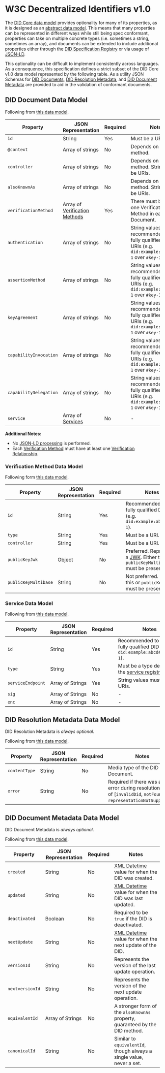 # W3C Decentralized Identifiers v1.0

The [DID Core data model](https://www.w3.org/TR/did-core) provides optionality for many of its properties, as it is designed as an [abstract data model](https://www.w3.org/TR/did-core/#representations). This means that many properties can be represented in different ways while still being spec conformant, properties can take on multiple concrete types (i.e. sometimes a string, sometimes an array), and documents can be extended to include additional properties either through the [DID Specification Registry](https://www.w3.org/TR/did-spec-registries/) or via usage of [JSON-LD](https://www.w3.org/TR/json-ld11/).

This optionality can be difficult to implement consistently across languages. As a consequence, this specification defines a strict subset of the DID Core v1.0 data model represented by the following table. As a utility JSON Schemas for [DID Documents](did-document.json), [DID Resolution Metadata](did-resolution.json), and [DID Document Metadata](did-metadata.json) are provided to aid in the validation of conformant documents.

## DID Document Data Model

Following from [this data model](https://www.w3.org/TR/did-core/#core-properties).

| Property      | JSON Representation | Required | Notes          |
| ------------- | ------------------- | -------- | -------------- |
| `id`          | String              | Yes      | Must be a URI. |
| `@context`    | Array of strings    | No       | Depends on the DID method. |
| `controller`  | Array of strings    | No       | Depends on the DID method. Strings must be URIs. |
| `alsoKnownAs`        | Array of strings | No   | Depends on the DID method. Strings must be URIs. |
| `verificationMethod` | Array of [Verification Methods](#verification-method-data-model) | Yes | There must be at least one Verification Method in each DID Document. |
| `authentication`     | Array of strings | No   | String values are recommended to be fully qualified DID URIs (e.g. `did:example:abcd#key-1` over `#key-1`). |
| `assertionMethod`          | Array of strings | No   | String values are recommended to be fully qualified DID URIs (e.g. `did:example:abcd#key-1` over `#key-1`). |
| `keyAgreement`       | Array of strings | No   | String values are recommended to be fully qualified DID URIs (e.g. `did:example:abcd#key-1` over `#key-1`). |
| `capabilityInvocation` | Array of strings | No | String values are recommended to be fully qualified DID URIs (e.g. `did:example:abcd#key-1` over `#key-1`). |
| `capabilityDelegation` | Array of strings | No | String values are recommended to be fully qualified DID URIs (e.g. `did:example:abcd#key-1` over `#key-1`). |
| `service`            | Array of [Services](#service-data-model) | No | - |

**Additional Notes:**
- No [JSON-LD processing](https://www.w3.org/TR/did-core/#consumption-0) is performed.
- Each [Verification Method](https://www.w3.org/TR/did-core/#verification-methods) must have at least one [Verification Relationship](https://www.w3.org/TR/did-core/#verification-relationships).

### Verification Method Data Model

Following form [this data model](https://www.w3.org/TR/did-core/#verification-methods).

| Property      | JSON Representation | Required | Notes          |
| ------------- | ------------------- | -------- | -------------- |
| `id`          | String              | Yes      | Recommended to be a fully qualified DID URI (e.g. `did:example:abcd#key-1`). |
| `type`        | String              | Yes      | Must be a URI. |
| `controller`  | String              | Yes      | Must be a URI. |
| `publicKeyJwk`        | Object      | No       | Preferred. Represents a [JWK](https://www.w3.org/TR/did-core/#bib-rfc7517). Either this or `publicKeyMultibase` must be present. |
| `publicKeyMultibase`  | String      | No       | Not preferred. Either this or `publicKeyJwk` must be present. |

### Service Data Model

Following from [this data model](https://www.w3.org/TR/did-core/#services).

| Property          | JSON Representation | Required | Notes          |
| ----------------- | ------------------- | -------- | -------------- |
| `id`              | String              | Yes      | Recommended to be a fully qualified DID URI (e.g. `did:example:abcd#service-1`). |
| `type`            | String              | Yes      | Must be a type defined in the [service registry](https://www.w3.org/TR/did-spec-registries/#service-types). |
| `serviceEndpoint` | Array of Strings    | Yes      | String values must be URIs. |
| `sig`             | Array of Strings    | No       | -                           |
| `enc`             | Array of Strings    | No       | -                           |

## DID Resolution Metadata Data Model

DID Resolution Metadata is _always optional_.

Following from [this data model](https://www.w3.org/TR/did-core/#did-resolution-metadata).

| Property      | JSON Representation | Required | Notes          |
| ------------- | ------------------- | -------- | -------------- |
| `contentType` | String              | No       | Media type of the DID Document. |
| `error`       |  String             | No       | Required if there was an error during resolution. One of [`invalidDid`, `notFound`, `representationNotSupported`]. |


## DID Document Metadata Data Model

DID Document Metadata is _always optional_.

Following from [this data model](https://www.w3.org/TR/did-core/#did-document-metadata).

| Property   | JSON Representation  | Required | Notes          |
| ---------- | -------------------- | -------- | -------------- |
| `created`  | String               | No       | [XML Datetime](https://www.w3.org/TR/xmlschema11-2/#dateTime) value for when the DID was created. |
| `updated`  | String               | No       | [XML Datetime](https://www.w3.org/TR/xmlschema11-2/#dateTime) value for when the DID was last updated. |
| `deactivated` | Boolean           | No       | Required to be `true` if the DID is deactivated. |
| `nextUpdate`  | String            | No       | [XML Datetime](https://www.w3.org/TR/xmlschema11-2/#dateTime) value for when the next update of the DID. |
| `versionId`   | String            | No       | Represents the version of the last update operation. |
| `nextversionId`| String           | No       | Represents the version of the next update operation. |
| `equivalentId` | Array of Strings | No       | A stronger form of the `alsoKnownAs` property, guaranteed by the DID method. |
| `canonicalId`  | String           | No       | Similar to `equivalentId`, though always a single value, never a set. |

